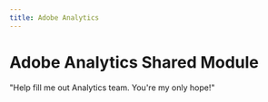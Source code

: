 ```yaml
---
title: Adobe Analytics
---
```


# Adobe Analytics Shared Module

"Help fill me out Analytics team.  You're my only hope!"